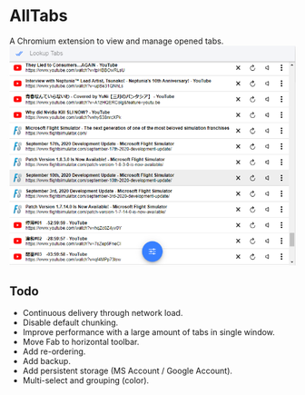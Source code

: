 # AllTabs
A Chromium extension to view and manage opened tabs.<br>
![Screenshot](https://raw.githubusercontent.com/jtheller/AllTabs/development/screenshot.png)

## Todo
- Continuous delivery through network load.
- Disable default chunking.
- Improve performance with a large amount of tabs in single window.
- Move Fab to horizontal toolbar.
- Add re-ordering.
- Add backup.
- Add persistent storage (MS Account / Google Account).
- Multi-select and grouping (color).